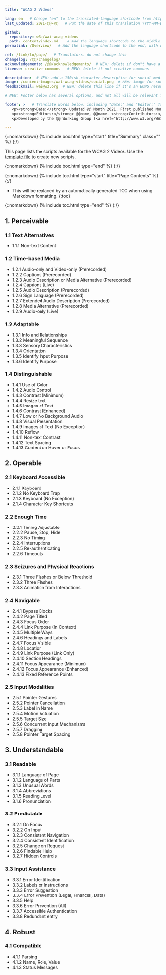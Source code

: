```yaml
---
title: "WCAG 2 Videos"

lang: en   # Change "en" to the translated-language shortcode from https://www.iana.org/assignments/language-subtag-registry/language-subtag-registry
last_updated: 2021-@@-@@   # Put the date of this translation YYYY-MM-DD (with month in the middle)

github:
  repository: w3c/wai-wcag-videos
  path: content/index.md    # Add the language shortcode to the middle of the filename, for example: content/index.fr.md
permalink: /Overview/   # Add the language shortcode to the end, with no slash at end, for example: /link/to/page/fr

ref: /link/to/page/   # Translators, do not change this
changelog: /@@/changelog/
acknowledgements: /@@/acknowledgements/  # NEW: delete if don"t have a separate acknowledgements page. And delete it in the footer below.
license: creative-commons   # NEW: delete if not creative-commons

description:  # NEW: add a 150ish-character-description for social media   # translate the description
image: /content-images/wai-wcag-videos/social.png  # NEW: image for social media
feedbackmail: wai@w3.org  # NEW: delete this line if it’s an EOWG resource (the default is wai-eo-editors@w3.org)

# NEW: Footer below has several options, and not all will be relevant for specific pages. (Ask Shawn if questions.)

footer: >   # Translate words below, including "Date:" and "Editor:" Translate the Working Group name. Leave the Working Group acronym in English. Do *not* change the dates in the footer below.
   <p><strong>Date:</strong> Updated @@ Month 2021. First published Month 20@@. CHANGELOG.</p>
   <p><strong>Editors:</strong> @@name, @@name. <strong>Contributors:</strong> @@name, @@name, and <a href=”https://www.w3.org/groups/wg/@@wg/participants”>participants of the @@WG</a>. ACKNOWLEDGEMENTS lists contributors and credits.</p>
   <p>Developed by the @@ Working Group (<a href="http://www.w3.org/WAI/@@/">@@WG</a>). Developed as part of the <a href="https://www.w3.org/WAI/@@/">WAI-@@ project</a>, @@co-funded by the European Commission.</p>

---
```


{::nomarkdown}
{% include box.html type="start" title="Summary" class="" %}
{:/}

This page lists the scripts available for the WCAG 2 Videos. Use the [template file](SC-X.Y.Z) to create new scripts.

{::nomarkdown}
{% include box.html type="end" %}
{:/}

{::nomarkdown}
{% include toc.html type="start" title="Page Contents" %}
{:/}

- This will be replaced by an automatically generated TOC when using Markdown formatting.
{:toc}

{::nomarkdown}
{% include toc.html type="end" %}
{:/}

## 1. Perceivable

### 1.1 Text Alternatives

* 1.1.1 Non-text Content

### 1.2 Time-based Media

* 1.2.1 Audio-only and Video-only (Prerecorded)
* 1.2.2 Captions (Prerecorded)
* 1.2.3 Audio Description or Media Alternative (Prerecorded)
* 1.2.4 Captions (Live)
* 1.2.5 Audio Description (Prerecorded)
* 1.2.6 Sign Language (Prerecorded)
* 1.2.7 Extended Audio Description (Prerecorded)
* 1.2.8 Media Alternative (Prerecorded)
* 1.2.9 Audio-only (Live)

### 1.3 Adaptable

* 1.3.1 Info and Relationships
* 1.3.2 Meaningful Sequence
* 1.3.3 Sensory Characteristics
* 1.3.4 Orientation
* 1.3.5 Identify Input Purpose
* 1.3.6 Identify Purpose

### 1.4 Distinguishable
        
* 1.4.1 Use of Color
* 1.4.2 Audio Control
* 1.4.3 Contrast (Minimum)
* 1.4.4 Resize text
* 1.4.5 Images of Text
* 1.4.6 Contrast (Enhanced)
* 1.4.7 Low or No Background Audio
* 1.4.8 Visual Presentation
* 1.4.9 Images of Text (No Exception)
* 1.4.10 Reflow
* 1.4.11 Non-text Contrast
* 1.4.12 Text Spacing
* 1.4.13 Content on Hover or Focus

## 2. Operable

### 2.1 Keyboard Accessible

* 2.1.1 Keyboard
* 2.1.2 No Keyboard Trap
* 2.1.3 Keyboard (No Exception)
* 2.1.4 Character Key Shortcuts

### 2.2 Enough Time

* 2.2.1 Timing Adjustable
* 2.2.2 Pause, Stop, Hide
* 2.2.3 No Timing
* 2.2.4 Interruptions
* 2.2.5 Re-authenticating
* 2.2.6 Timeouts

### 2.3 Seizures and Physical Reactions

* 2.3.1 Three Flashes or Below Threshold
* 2.3.2 Three Flashes
* 2.3.3 Animation from Interactions

### 2.4 Navigable

* 2.4.1 Bypass Blocks
* 2.4.2 Page Titled
* 2.4.3 Focus Order
* 2.4.4 Link Purpose (In Context)
* 2.4.5 Multiple Ways
* 2.4.6 Headings and Labels
* 2.4.7 Focus Visible
* 2.4.8 Location
* 2.4.9 Link Purpose (Link Only)
* 2.4.10 Section Headings
* 2.4.11 Focus Appearance (Minimum)
* 2.4.12 Focus Appearance (Enhanced)
* 2.4.13 Fixed Reference Points

### 2.5 Input Modalities

* 2.5.1 Pointer Gestures
* 2.5.2 Pointer Cancellation
* 2.5.3 Label in Name
* 2.5.4 Motion Actuation
* 2.5.5 Target Size
* 2.5.6 Concurrent Input Mechanisms
* 2.5.7 Dragging
* 2.5.8 Pointer Target Spacing

## 3. Understandable

### 3.1 Readable

* 3.1.1 Language of Page
* 3.1.2 Language of Parts
* 3.1.3 Unusual Words
* 3.1.4 Abbreviations
* 3.1.5 Reading Level
* 3.1.6 Pronunciation

### 3.2 Predictable

* 3.2.1 On Focus
* 3.2.2 On Input
* 3.2.3 Consistent Navigation
* 3.2.4 Consistent Identification
* 3.2.5 Change on Request
* 3.2.6 Findable Help
* 3.2.7 Hidden Controls

### 3.3 Input Assistance

* 3.3.1 Error Identification
* 3.3.2 Labels or Instructions
* 3.3.3 Error Suggestion
* 3.3.4 Error Prevention (Legal, Financial, Data)
* 3.3.5 Help
* 3.3.6 Error Prevention (All)
* 3.3.7 Accessible Authentication
* 3.3.8 Redundant entry

## 4. Robust

### 4.1 Compatible

* 4.1.1 Parsing
* 4.1.2 Name, Role, Value
* 4.1.3 Status Messages

